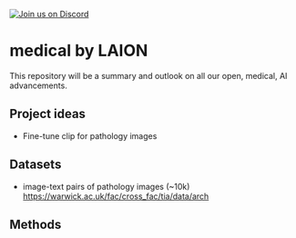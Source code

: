 <a href="https://discord.gg/xBPBXfcFHd"><img alt="Join us on Discord" src="https://img.shields.io/discord/823813159592001537?color=5865F2&logo=discord&logoColor=white"></a></br>

# medical by LAION
This repository will be a summary and outlook on all our open, medical, AI advancements.

## Project ideas
- Fine-tune clip for pathology images

## Datasets
- image-text pairs of pathology images (~10k) https://warwick.ac.uk/fac/cross_fac/tia/data/arch

## Methods
